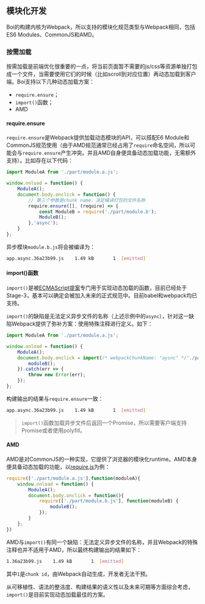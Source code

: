 ## 模块化开发

Boi的构建内核为Webpack，所以支持的模块化规范类型与Webpack相同，包括ES6 Modules、CommonJS和AMD。

### 按需加载
按需加载是前端优化很重要的一点，将当前页面暂不需要的js/css等资源单独打包成一个文件，当需要使用它们的时候（比如scroll到对应位置）再动态加载到客户端。Boi支持以下几种动态加载方案：
* `require.ensure`；
* `import()`函数；
* AMD

#### require.ensure
`require.ensure`是Webpack提供加载动态模块的API，可以搭配E6 Module和CommonJS规范使用（由于AMD规范通常已经占用了`require`命名空间，所以可能会与`require.ensure`产生冲突。并且AMD自身便具备动态加载功能，无需额外支持）。比如存在以下代码：
```JavaScript
import ModuleA from './part/module.a.js';

window.onload = function() {
    ModuleA();
    document.body.onclick = function() {
        // 第三个参数是chunk name，决定编译打包的文件名称
        require.ensure([], (require) => {
            const ModuleB = require('./part/module.b');
            ModuleB();
        },'async');
    }
};
```

异步模块`module.b.js`将会被编译为：
```bash
app.async.36a23b99.js    1.49 kB       1  [emitted]
```

#### import()函数
`import()`是被[ECMAScript提案](https://github.com/tc39/proposal-dynamic-import)专门用于实现动态加载的函数，目前已经处于Stage-3，基本可以确定会被加入未来的正式规范中。目前babel和webpack均已支持。

`import()`的缺陷是无法定义异步文件的名称（上述示例中的`async`），针对这一缺陷Webpack提供了弥补方案：使用特殊注释进行定义。如下：
```JavaScript
import ModuleA from './part/module.a.js';

window.onload = function() {
    ModuleA();
    document.body.onclick = import(/* webpackChunkName: "aysnc" */'./part/module.b').then(moduleB => {
        moduleB();
    }).catch(err => {
        throw new Error(err);
    });
};
```

构建输出的结果与`require.ensure`一致：
```bash
app.async.36a23b99.js    1.49 kB       1  [emitted]
```

> `import()`函数加载异步文件后返回一个Promise，所以需要客户端支持Promise或者使用polyfill。

#### AMD
AMD是对CommonJS的一种实现，它提供了浏览器的模块化runtime。AMD本身便具备动态加载的功能，以[require.js](http://www.requirejs.org/)为例：
```JavaScript
require(['./part/module.a.js'],function(moduleA){
    window.onload = function() {
        ModuleA();
        document.body.onclick = function(){
            require(['./part/module.b.js'], function(moduleB) {
                moduleB();
            });
        }
    };
})
```

AMD与`import()`有同一个缺陷：无法定义异步文件的名称，并且Webpack的特殊注释也并不适用于AMD，所以最终构建输出的结果如下：
```bash
1.36a23b99.js    1.49 kB       1  [emitted]
```

其中`1`是`chunk id`，由Webpack自动生成，开发者无法干预。

从可移植性、语法的整洁度、构建结果的语义性以及未来可期等方面综合考虑，`import()`是目前实现动态加载最佳的方案。
